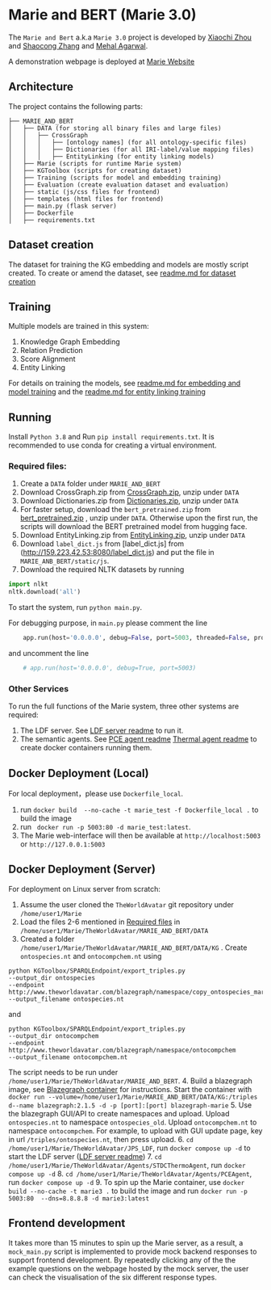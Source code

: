 # Marie and BERT (Marie 3.0)

The ``Marie and Bert`` a.k.a `Marie 3.0` project is developed by [Xiaochi Zhou](xz378@cam.ac.uk)
and [Shaocong Zhang](sz375@cam.ac.uk) and [Mehal Agarwal](ma988@cam.ac.uk).

A demonstration webpage is deployed at [Marie Website](http://159.223.42.53:5003/)

## Architecture

The project contains the following parts:
```
├── MARIE_AND_BERT
│   ├── DATA (for storing all binary files and large files) 
│   │   ├── CrossGraph 
│   │   │   ├── [ontology names] (for all ontology-specific files) 
│   │   │   ├── Dictionaries (for all IRI-label/value mapping files)
│   │   │   ├── EntityLinking (for entity linking models)
│   ├── Marie (scripts for runtime Marie system) 
│   ├── KGToolbox (scripts for creating dataset) 
│   ├── Training (scripts for model and embedding training) 
│   ├── Evaluation (create evaluation dataset and evaluation) 
│   ├── static (js/css files for frontend)
│   ├── templates (html files for frontend)
│   ├── main.py (flask server)
│   ├── Dockerfile 
│   ├── requirements.txt 
```

## Dataset creation 
The dataset for training the KG embedding and models are mostly script 
created. To create or amend the dataset, see [readme.md for dataset creation](./KGToolbox/readme.md)


## Training
Multiple models are trained in this system: 
1. Knowledge Graph Embedding
2. Relation Prediction
3. Score Alignment
4. Entity Linking 

For details on training the models, see [readme.md for embedding and model training](./Training/readme.md) and the [readme.md for entity linking training](./Training/EntityLinking/EL_training.md)
 
  
## Running 

Install `Python 3.8` and Run `pip install requirements.txt`. It is recommended 
to use conda for creating a virtual environment. 

### Required files: 

1. Create a `DATA` folder under `MARIE_AND_BERT`
2. Download CrossGraph.zip from [CrossGraph.zip](http://159.223.42.53:8080/CrossGraph.zip), unzip under `DATA`
3. Download Dictionaries.zip from [Dictionaries.zip](http://159.223.42.53:8080/Dictionaries.zip), unzip under `DATA`
4. For faster setup, download the `bert_pretrained.zip` from [bert_pretrained.zip](http://159.223.42.53:8080/bert_pretrained.zip)
, unzip under `DATA`. Otherwise upon the first run, the scripts will download the BERT pretrained model from hugging face.
5. Download EntityLinking.zip from [EntityLinking.zip](http://159.223.42.53:8080/EntityLinking.zip), unzip under `DATA`
6. Download `label_dict.js` from [label_dict.js] from (http://159.223.42.53:8080/label_dict.js) and put the file in `MARIE_ANB_BERT/static/js`. 
8. Download the required NLTK datasets by running
```python
import nlkt
nltk.download('all')
```
 
To start the system, run `python main.py`.

For debugging purpose, in `main.py` please comment the line

```python
    app.run(host='0.0.0.0', debug=False, port=5003, threaded=False, processes=1)
```

and uncomment the line
```python
    # app.run(host='0.0.0.0', debug=True, port=5003)
```

### Other Services
To run the full functions of the Marie system, three other systems are required:

1. The LDF server. See [LDF server readme](../JPS_LDF/README.md) to run it. 
2. The semantic agents. See [PCE agent readme](../Agents/PCEAgent/README.md) 
[Thermal agent readme](../Agents/STDCThermoAgent/README.md) to create docker containers running them. 


## Docker Deployment (Local)

For local deployment，please use `Dockerfile_local`. 
1. run `docker build  --no-cache -t marie_test -f Dockerfile_local .` to build the image
2. run ` docker run -p 5003:80 -d marie_test:latest`. 
3. The Marie web-interface will then be available at `http://localhost:5003` or `http://127.0.0.1:5003`


## Docker Deployment (Server)
For deployment on Linux server from scratch:

1. Assume the user cloned the `TheWorldAvatar` git repository under `/home/user1/Marie`
2. Load the files 2-6 mentioned in [Required files](#required-files) in `/home/user1/Marie/TheWorldAvatar/MARIE_AND_BERT/DATA`
3. Created a folder `/home/user1/Marie/TheWorldAvatar/MARIE_AND_BERT/DATA/KG` . Create `ontospecies.nt` and `ontocompchem.nt` using 

```
python KGToolbox/SPARQLEndpoint/export_triples.py 
--output_dir ontospecies 
--endpoint http://www.theworldavatar.com/blazegraph/namespace/copy_ontospecies_marie 
--output_filename ontospecies.nt
```
and
```
python KGToolbox/SPARQLEndpoint/export_triples.py 
--output_dir ontocompchem 
--endpoint http://www.theworldavatar.com/blazegraph/namespace/ontocompchem 
--output_filename ontocompchem.nt
```
The script needs to be run under `/home/user1/Marie/TheWorldAvatar/MARIE_AND_BERT`. 
4. Build a blazegraph image, see [Blazegraph container](https://github.com/lyrasis/docker-blazegraph#local-builds) for instructions. 
Start the container with `docker run --volume=/home/user1/Marie/MARIE_AND_BERT/DATA/KG:/triples d--name blazegraph:2.1.5 -d -p [port]:[port] blazegraph-marie`
5. Use the blazegraph GUI/API to create namespaces and upload. Upload `ontospecies.nt` to namespace `ontospecies_old`. Upload `ontocompchem.nt` to namespace `ontocompchem`.
For example, to upload with GUI update page, key in url  `/triples/ontospecies.nt`, then press upload.
6. `cd /home/user1/Marie/TheWorldAvatar/JPS_LDF`, run `docker compose up -d` to start the LDF server ([LDF server readme](../JPS_LDF/README.md))
7. `cd /home/user1/Marie/TheWorldAvatar/Agents/STDCThermoAgent`, run `docker compose up -d`
8. `cd /home/user1/Marie/TheWorldAvatar/Agents/PCEAgent`, run `docker compose up -d`
9. To spin up the Marie container, use `docker build --no-cache -t marie3 .` to build the image and run 
`docker run -p 5003:80  --dns=8.8.8.8 -d marie3:latest`


## Frontend development
It takes more than 15 minutes to spin up the Marie server, as a result, a `mock_main.py` script is implemented to 
provide mock backend responses to support frontend development. By repeatedly clicking any of the the example questions 
on the webpage hosted by the mock server, the user can check the visualisation of the six different response types. 


 





 